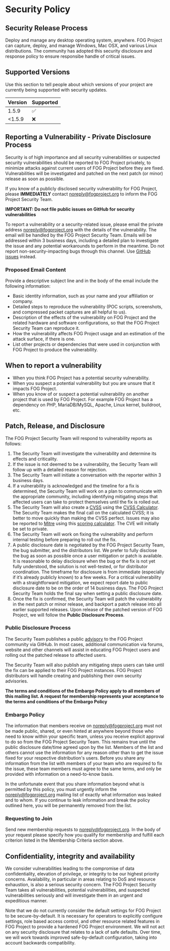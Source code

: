 # Security Policy

## Security Release Process

Deploy and manage any desktop operating system, anywhere. FOG Project can
capture, deploy, and manage Windows, Mac OSX, and various Linux distributions.
The community has adopted this security disclosure and response policy to
ensure responsibe handle of critical issues.

## Supported Versions

Use this section to tell people about which versions of your project are
currently being supported with security updates.

| Version | Supported          |
| ------- | ------------------ |
| 1.5.9   | :white_check_mark: |
| <1.5.9  | :x:                |

## Reporting a Vulnerability - Private Disclosure Process

Security is of high importance and all security vulnerabilities or suspected
security vulnerabilities should be reported to FOG Project privately, to
minimize attacks against current users of FOG Project before they are fixed.
Vulnerabilities will be investigated and patched on the next patch (or minor)
release as soon as possible.

If you know of a publicly disclosed security vulnerability for FOG Project,
please **IMMEDIATELY** contact noreply@fogproject.org to inform the FOG
Project Security Team.

**IMPORTANT: Do not file public issues on GitHub for security
vulnerabilities**

To report a vulnerability or a security-related issue, please email the
private address noreply@fogproject.org with the details of the vulnerability.
The email will be handled by the FOG Project Security Team. Emails will be
addressed within 3 business days, including a detailed plan to investigate
the issue and any potential workarounds to perform in the meantime. Do not
report non-security-impacting bugs through this channel. Use
[GitHub issues](https://github.com/FOGProject/fogproject/issues/new/choose)
instead.

### Proposed Email Content

Provide a descriptive subject line and in the body of the email include the
following information:

- Basic identity information, such as your name and your affiliation or
  company.
- Detailed steps to reproduce the vulnerability (POC scripts, screenshots,
  and compressed packet captures are all helpful to us).
- Description of the effects of the vulnerability on FOG Project and the
  related hardware and software configurations, so that the FOG Project
  Security Team can reproduce it.
- How the vulnerability affects FOG Project usage and an estimation of the
  attack surface, if there is one.
- List other projects or dependencies that were used in conjunction with
  FOG Project to produce the vulnerability.

## When to report a vulnerability

- When you think FOG Project has a potential security vulnerability.
- When you suspect a potential vulnerability but you are unsure that it
  impacts FOG Project.
- When you know of or suspect a potential vulnerability on another project
  that is used by FOG Project. For example FOG Project has a dependency on
  PHP, MariaDB/MySQL, Apache, Linux kernel, buildroot, etc.

## Patch, Release, and Disclosure

The FOG Project Security Team will respond to vulnerability reports as
follows:

1.  The Security Team will investigate the vulnerability and determine
    its effects and criticality.
2.  If the issue is not deemed to be a vulnerability, the Security Team
    will follow up with a detailed reason for rejection.
3.  The Security Team will initiate a conversation with the reporter
    within 3 business days.
4.  If a vulnerability is acknowledged and the timeline for a fix is
    determined, the Security Team will work on a plan to communicate with the
    appropriate community, including identifying mitigating steps that
    affected users can take to protect themselves until the fix is rolled out.
5.  The Security Team will also create a
    [CVSS](https://www.first.org/cvss/specification-document) using the
    [CVSS Calculator](https://www.first.org/cvss/calculator/3.0). The Security
    Team makes the final call on the calculated CVSS; it is better to move
    quickly than making the CVSS perfect. Issues may also be reported to
    [Mitre](https://cve.mitre.org/) using this
    [scoring calculator](https://nvd.nist.gov/vuln-metrics/cvss/v3-calculator).
    The CVE will initially be set to private.
6.  The Security Team will work on fixing the vulnerability and perform
    internal testing before preparing to roll out the fix.
7.  A public disclosure date is negotiated by the FOG Project Security
    Team, the bug submitter, and the distributors list. We prefer to fully
    disclose the bug as soon as possible once a user mitigation or patch is
    available. It is reasonable to delay disclosure when the bug or the fix
    is not yet fully understood, the solution is not well-tested, or for
    distributor coordination. The timeframe for disclosure is from immediate
    (especially if it’s already publicly known) to a few weeks. For a
    critical vulnerability with a straightforward mitigation, we expect
    report date to public disclosure date to be on the order of 14 business
    days. The FOG Project Security Team holds the final say when setting a
    public disclosure date.
8.  Once the fix is confirmed, the Security Team will patch the
    vulnerability in the next patch or minor release, and backport a patch
    release into all earlier supported releases. Upon release of the patched
    version of FOG Project, we will follow the **Public Disclosure Process**.

### Public Disclosure Process

The Security Team publishes a public
[advisory](https://github.com/FOGProject/fogproject/security/advisories)
to the FOG Project community via GitHub. In most cases, additional
communication via forums, website and other channels will assist in
educating FOG Project users and rolling out the patched release to
affected users.

The Security Team will also publish any mitigating steps users can take
until the fix can be applied to their FOG Project instances. FOG Project
distributors will handle creating and publishing their own security
advisories.

**The terms and conditions of the Embargo Policy apply to all members
of this mailing list. A request for membership represents your
acceptance to the terms and conditions of the Embargo Policy**

### Embargo Policy

The information that members receive on noreply@fogproject.org must not
be made public, shared, or even hinted at anywhere beyond those who need
to know within your specific team, unless you receive explicit approval
to do so from the FOG Project Security Team. This remains true until the
public disclosure date/time agreed upon by the list. Members of the list
and others cannot use the information for any reason other than to get
the issue fixed for your respective distribution's users.
Before you share any information from the list with members of your team
who are required to fix the issue, these team members must agree to the
same terms, and only be provided with information on a need-to-know basis.

In the unfortunate event that you share information beyond what is
permitted by this policy, you must urgently inform the
noreply@fogproject.org mailing list of exactly what information was leaked
and to whom. If you continue to leak information and break the policy
outlined here, you will be permanently removed from the list.

### Requesting to Join

Send new membership requests to noreply@fogproject.org.
In the body of your request please specify how you qualify for membership
and fulfill each criterion listed in the Membership Criteria section above.

## Confidentiality, integrity and availability

We consider vulnerabilities leading to the compromise of data
confidentiality, elevation of privilege, or integrity to be our highest
priority concerns. Availability, in particular in areas relating to DoS
and resource exhaustion, is also a serious security concern. The FOG
Project Security Team takes all vulnerabilities, potential
vulnerabilities, and suspected vulnerabilities seriously and will
investigate them in an urgent and expeditious manner.

Note that we do not currently consider the default settings for FOG
Project to be secure-by-default. It is necessary for operators to
explicitly configure settings, role based access control, and other
resource related features in FOG Project to provide a hardened FOG
Project environment. We will not act on any security disclosure that
relates to a lack of safe defaults. Over time, we will work towards
improved safe-by-default configuration, taking into account backwards
compatibility.
